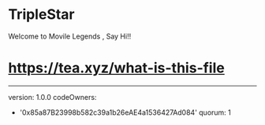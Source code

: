# TripleStar
Welcome to Movile Legends , Say Hi!!

# https://tea.xyz/what-is-this-file
---
version: 1.0.0
codeOwners:
  - '0x85a87B23998b582c39a1b26eAE4a1536427Ad084'
quorum: 1

